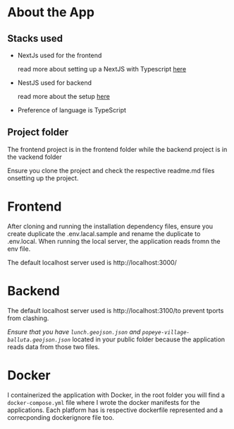 # About the App

## Stacks used
- NextJs used for the frontend

    read more about setting up a NextJS with Typescript [here](https://nextjs.org/docs/basic-features/typescript)
- NestJS used for backend

    read more about the setup [here](https://docs.nestjs.com/)
- Preference of language is TypeScript

## Project folder
The frontend project is in the frontend folder while the backend project is in the vackend folder

Ensure you clone the project and check the respective readme.md files onsetting up the project.

# Frontend
After cloning and running the installation dependency files, ensure you create duplicate the .env.lacal.sample and rename the duplicate to .env.local. When running the local server, the application reads fromn the env file.

The default localhost server used is http://localhost:3000/

# Backend
The default localhost server used is http://localhost:3100/to prevent tports from clashing.

*Ensure that you have `lunch.geojson.json` and `popeye-village-balluta.geojson.json`* located in your public folder because the application reads data from those two files.

# Docker
I containerized the application with Docker, in the root folder you will find a `docker-compose.yml` file where  I wrote the docker manifests for the applications. Each platform has is respective dockerfile represented and a correcponding dockerignore file too.